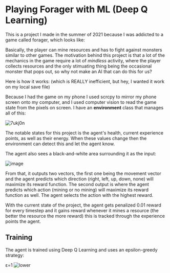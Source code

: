 # Playing Forager with ML (Deep Q Learning)

This is a project I made in the summer of 2021 because I was addicted to a game called forager, which looks like:

Basically, the player can mine resources and has to fight against monsters similar to other games.
The motivation behind this project is that a lot of the mechanics in the game require a lot of *mindless* activity, where the player collects resources and the only stimuating thing being the occasional monster that pops out, so why not make an AI that can do this for us?

Here is how it works: (which is REALLY inefficient, but hey, I wanted it work on my local save file)

Because I had the game on my phone I used scrcpy to mirror my phone screen onto my computer, and I used computer vision to read the game state from the pixels on screen. I have an **environment** class that manages all of this:

![7ukj0n](https://github.com/MattHandzel/PlayingForager/assets/39449480/f0402d6a-92ac-4474-9d36-439a50d272dd)

The notable states for this project is the agent's health, current experience points, as well as their energy. When these values change then the environment can detect this and let the agent know.

The agent also sees a black-and-white area surrounding it as the input:

![image](https://github.com/MattHandzel/PlayingForager/assets/39449480/0992fab5-0f79-49df-b2a9-71121997339b)

From that, it outputs two vectors, the first one being the movement vector and the agent predicts which direction (right, left, up, down, none) will maximize its reward function. The second output is where the agent predicts which action (mining or no mining) will maximize its reward function as well. The agent selects the action with the highest reward.

With the current state of the project, the agent gets penalized 0.01 reward for every timestep and it gains reward whenever it mines a resource (the better the resource the more reward) this is tracked through the experience points the agent.

## Training
The agent is trained using Deep Q Learning and uses an epsilon-greedy strategy:

ε=1
![lower](https://github.com/MattHandzel/DeepQLearningToPlayForager/assets/39449480/41573ba3-5636-4d94-87af-936db5445d5b)

